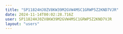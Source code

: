 ```yaml
---
title: "SP11824HJ0ZV8KW39M2GVW4MSC1GRWP5Z2KND7VJR"
date: 2024-11-14T00:02:28.716Z
user: SP11824HJ0ZV8KW39M2GVW4MSC1GRWP5Z2KND7VJR
layout: "users"
---
```

    